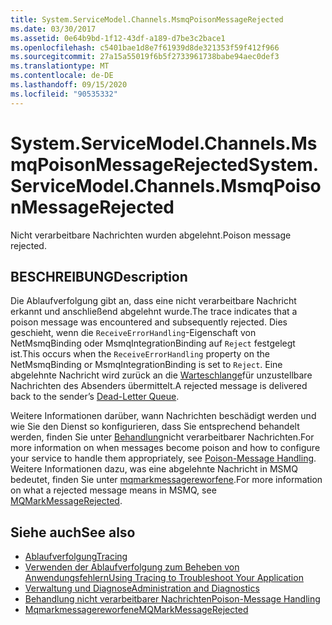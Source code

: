 ```yaml
---
title: System.ServiceModel.Channels.MsmqPoisonMessageRejected
ms.date: 03/30/2017
ms.assetid: 0e64b9bd-1f12-43df-a189-d7be3c2bace1
ms.openlocfilehash: c5401bae1d8e7f61939d8de321353f59f412f966
ms.sourcegitcommit: 27a15a55019f6b5f2733961738babe94aec0def3
ms.translationtype: MT
ms.contentlocale: de-DE
ms.lasthandoff: 09/15/2020
ms.locfileid: "90535332"
---
```

# <a name="systemservicemodelchannelsmsmqpoisonmessagerejected"></a><span data-ttu-id="a9384-102">System.ServiceModel.Channels.MsmqPoisonMessageRejected</span><span class="sxs-lookup"><span data-stu-id="a9384-102">System.ServiceModel.Channels.MsmqPoisonMessageRejected</span></span>
<span data-ttu-id="a9384-103">Nicht verarbeitbare Nachrichten wurden abgelehnt.</span><span class="sxs-lookup"><span data-stu-id="a9384-103">Poison message rejected.</span></span>  
  
## <a name="description"></a><span data-ttu-id="a9384-104">BESCHREIBUNG</span><span class="sxs-lookup"><span data-stu-id="a9384-104">Description</span></span>  

 <span data-ttu-id="a9384-105">Die Ablaufverfolgung gibt an, dass eine nicht verarbeitbare Nachricht erkannt und anschließend abgelehnt wurde.</span><span class="sxs-lookup"><span data-stu-id="a9384-105">The trace indicates that a poison message was encountered and subsequently rejected.</span></span> <span data-ttu-id="a9384-106">Dies geschieht, wenn die `ReceiveErrorHandling`-Eigenschaft von NetMsmqBinding oder MsmqIntegrationBinding auf `Reject` festgelegt ist.</span><span class="sxs-lookup"><span data-stu-id="a9384-106">This occurs when the `ReceiveErrorHandling` property on the NetMsmqBinding or MsmqIntegrationBinding is set to `Reject`.</span></span> <span data-ttu-id="a9384-107">Eine abgelehnte Nachricht wird zurück an die [Warteschlange](../../feature-details/using-dead-letter-queues-to-handle-message-transfer-failures.md)für unzustellbare Nachrichten des Absenders übermittelt.</span><span class="sxs-lookup"><span data-stu-id="a9384-107">A rejected message is delivered back to the sender’s [Dead-Letter Queue](../../feature-details/using-dead-letter-queues-to-handle-message-transfer-failures.md).</span></span>  
  
 <span data-ttu-id="a9384-108">Weitere Informationen darüber, wann Nachrichten beschädigt werden und wie Sie den Dienst so konfigurieren, dass Sie entsprechend behandelt werden, finden Sie unter [Behandlung](../../feature-details/poison-message-handling.md)nicht verarbeitbarer Nachrichten.</span><span class="sxs-lookup"><span data-stu-id="a9384-108">For more information on when messages become poison and how to configure your service to handle them appropriately, see [Poison-Message Handling](../../feature-details/poison-message-handling.md).</span></span> <span data-ttu-id="a9384-109">Weitere Informationen dazu, was eine abgelehnte Nachricht in MSMQ bedeutet, finden Sie unter [mqmarkmessagereworfene](/previous-versions/windows/desktop/msmq/ms707071(v=vs.85)).</span><span class="sxs-lookup"><span data-stu-id="a9384-109">For more information on what a rejected message means in MSMQ, see [MQMarkMessageRejected](/previous-versions/windows/desktop/msmq/ms707071(v=vs.85)).</span></span>  
  
## <a name="see-also"></a><span data-ttu-id="a9384-110">Siehe auch</span><span class="sxs-lookup"><span data-stu-id="a9384-110">See also</span></span>

- [<span data-ttu-id="a9384-111">Ablaufverfolgung</span><span class="sxs-lookup"><span data-stu-id="a9384-111">Tracing</span></span>](index.md)
- [<span data-ttu-id="a9384-112">Verwenden der Ablaufverfolgung zum Beheben von Anwendungsfehlern</span><span class="sxs-lookup"><span data-stu-id="a9384-112">Using Tracing to Troubleshoot Your Application</span></span>](using-tracing-to-troubleshoot-your-application.md)
- [<span data-ttu-id="a9384-113">Verwaltung und Diagnose</span><span class="sxs-lookup"><span data-stu-id="a9384-113">Administration and Diagnostics</span></span>](../index.md)
- [<span data-ttu-id="a9384-114">Behandlung nicht verarbeitbarer Nachrichten</span><span class="sxs-lookup"><span data-stu-id="a9384-114">Poison-Message Handling</span></span>](../../feature-details/poison-message-handling.md)
- <span data-ttu-id="a9384-115">[Mqmarkmessagereworfene](/previous-versions/windows/desktop/msmq/ms707071(v=vs.85))</span><span class="sxs-lookup"><span data-stu-id="a9384-115">[MQMarkMessageRejected](/previous-versions/windows/desktop/msmq/ms707071(v=vs.85))</span></span>
